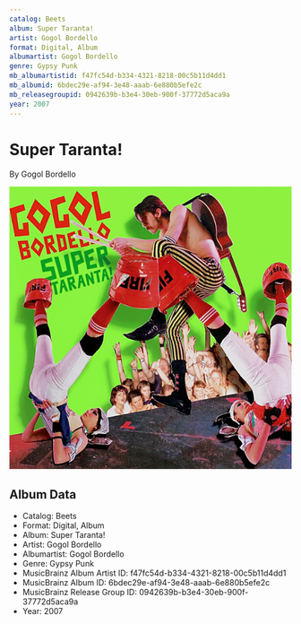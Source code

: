 ```yaml
---
catalog: Beets
album: Super Taranta!
artist: Gogol Bordello
format: Digital, Album
albumartist: Gogol Bordello
genre: Gypsy Punk
mb_albumartistid: f47fc54d-b334-4321-8218-00c5b11d4dd1
mb_albumid: 6bdec29e-af94-3e48-aaab-6e880b5efe2c
mb_releasegroupid: 0942639b-b3e4-30eb-900f-37772d5aca9a
year: 2007
---
```


# Super Taranta!

By Gogol Bordello

![](../../assets/beetscovers/Gogol_Bordello-Super_Taranta!.jpg)

## Album Data

- Catalog: Beets
- Format: Digital, Album
- Album: Super Taranta!
- Artist: Gogol Bordello
- Albumartist: Gogol Bordello
- Genre: Gypsy Punk
- MusicBrainz Album Artist ID: f47fc54d-b334-4321-8218-00c5b11d4dd1
- MusicBrainz Album ID: 6bdec29e-af94-3e48-aaab-6e880b5efe2c
- MusicBrainz Release Group ID: 0942639b-b3e4-30eb-900f-37772d5aca9a
- Year: 2007

